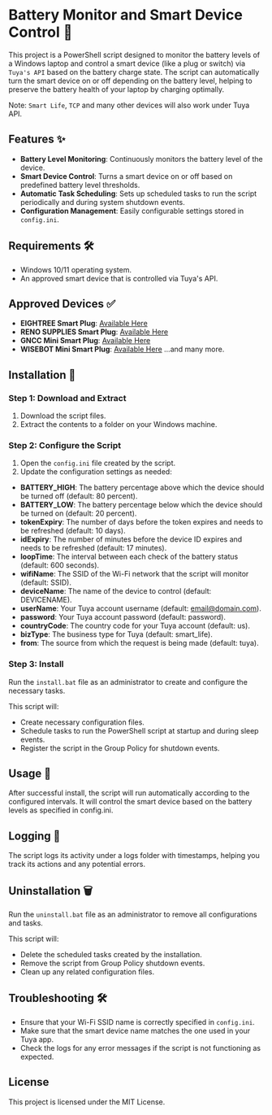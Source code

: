 # Battery Monitor and Smart Device Control 🔋

This project is a PowerShell script designed to monitor the battery levels of a Windows laptop and control a smart device (like a plug or switch) via `Tuya's API` based on the battery charge state. The script can automatically turn the smart device on or off depending on the battery level, helping to preserve the battery health of your laptop by charging optimally.

Note: `Smart Life`, `TCP` and many other devices will also work under Tuya API.

## Features ✨

- **Battery Level Monitoring**: Continuously monitors the battery level of the device.
- **Smart Device Control**: Turns a smart device on or off based on predefined battery level thresholds.
- **Automatic Task Scheduling**: Sets up scheduled tasks to run the script periodically and during system shutdown events.
- **Configuration Management**: Easily configurable settings stored in `config.ini`.

## Requirements 🛠️

- Windows 10/11 operating system.
- An approved smart device that is controlled via Tuya's API.

## Approved Devices ✅

- **EIGHTREE Smart Plug**: [Available Here](https://amzn.to/4cmppw0)
- **RENO SUPPLIES Smart Plug**: [Available Here](https://amzn.to/4dJxDzl)
- **GNCC Mini Smart Plug**: [Available Here](https://amzn.to/3X5EwWo)
- **WISEBOT Mini Smart Plug**: [Available Here](https://amzn.to/3AzdUUC)
...and many more.

## Installation 🚀

### Step 1: Download and Extract

1. Download the script files.
2. Extract the contents to a folder on your Windows machine.

### Step 2: Configure the Script

1. Open the `config.ini` file created by the script.
2. Update the configuration settings as needed:
  - **BATTERY_HIGH**: The battery percentage above which the device should be turned off (default: 80 percent).
  - **BATTERY_LOW**: The battery percentage below which the device should be turned on (default: 20 percent).
  - **tokenExpiry**: The number of days before the token expires and needs to be refreshed (default: 10 days).
  - **idExpiry**: The number of minutes before the device ID expires and needs to be refreshed (default: 17 minutes).
  - **loopTime**: The interval between each check of the battery status (default: 600 seconds).
  - **wifiName**: The SSID of the Wi-Fi network that the script will monitor (default: SSID).
  - **deviceName**: The name of the device to control (default: DEVICENAME).
  - **userName**: Your Tuya account username (default: email@domain.com).
  - **password**: Your Tuya account password (default: password).
  - **countryCode**: The country code for your Tuya account (default: us).
  - **bizType**: The business type for Tuya (default: smart_life).
  - **from**: The source from which the request is being made (default: tuya).

### Step 3: Install

Run the `install.bat` file as an administrator to create and configure the necessary tasks.

This script will:
  - Create necessary configuration files.
  - Schedule tasks to run the PowerShell script at startup and during sleep events.
  - Register the script in the Group Policy for shutdown events.

## Usage 📖

After successful install, the script will run automatically according to the configured intervals. It will control the smart device based on the battery levels as specified in config.ini.

## Logging 📄

The script logs its activity under a logs folder with timestamps, helping you track its actions and any potential errors.

## Uninstallation 🗑️

Run the `uninstall.bat` file as an administrator to remove all configurations and tasks.

This script will:
  - Delete the scheduled tasks created by the installation.
  - Remove the script from Group Policy shutdown events.
  - Clean up any related configuration files.

## Troubleshooting 🛠️

- Ensure that your Wi-Fi SSID name is correctly specified in `config.ini`.
- Make sure that the smart device name matches the one used in your Tuya app.
- Check the logs for any error messages if the script is not functioning as expected.

## License

This project is licensed under the MIT License.
